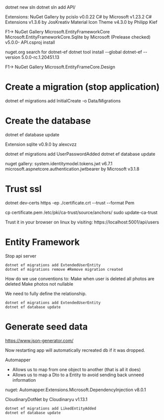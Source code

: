 dotnet new sln
dotnet sln add API/

Extensions:
NuGet Gallery by pcislo v0.0.22
C# by Microsoft v1.23.2
C# Extensions v1.3.6  by JosKreativ
Material Icon Theme v4.3.0 by Philipp Kief

F1-> NuGet Gallery
Microsoft.EntityFrameworkCore
Microsoft.EntityFrameworkCore.Sqlite by Microsoft (Prelease checked) v5.0.0- API.csproj install


nuget.org
search for dotnet-ef
dotnet tool install --global dotnet-ef --version 5.0.0-rc.1.20451.13

F1-> NuGet Gallery
Microsoft.EntityFrameCore.Design

# Create a migration (stop application)
dotnet ef migrations add InitialCreate -o Data/Migrations

# Create the database
dotnet ef database update

Extension
sqlite v0.9.0 by alexcvzz


dotnet ef migrations add UserPasswordAdded
dotnet ef database update

nuget gallery:
system.identitymodel.tokens.jwt v6.7.1
microsoft.aspnetcore.authentication.jwtbearer by Microsoft v3.1.8


# Trust ssl
dotnet dev-certs https -ep ./certificate.crt --trust --format Pem

cp certificate.pem /etc/pki/ca-trust/source/anchors/
sudo update-ca-trust

Trust it in your browser on linux by visiting:
https://localhost:5001/api/users


# Entity Framework
Stop api server
```
dotnet ef migrations add ExtendedUserEntity
dotnet ef migrations remove #Remove migration created
```

How do we use conventions to:
  Make when user is deleted all photos are deleted
  Make photos not nullable

We need to fully define the relationship.

```
dotnet ef migrations add ExtendedUserEntity
dotnet ef database update
```


# Generate seed data
https://www.json-generator.com/


Now restarting app will automatically recreated db if it was dropped.

Automapper
- Allows us to map from one object to another (that is all it does)
- Allows us to map a Dto to a Entity to avoid sending back unneed information

nuget:
Automapper.Extensions.Microsoft.DependencyInjection v8.0.1


CloudinaryDotNet by Cloudinaryu v1.13.1


```
dotnet ef migrations add LikedEntityAdded
dotnet ef database update
```
